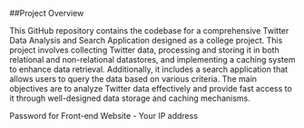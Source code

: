 ##Project Overview

This GitHub repository contains the codebase for a comprehensive Twitter Data Analysis and Search Application designed as a college project. This project involves collecting Twitter data, processing and storing it in both relational and non-relational datastores, and implementing a caching system to enhance data retrieval. Additionally, it includes a search application that allows users to query the data based on various criteria. The main objectives are to analyze Twitter data effectively and provide fast access to it through well-designed data storage and caching mechanisms.


Password for Front-end Website - Your IP address
